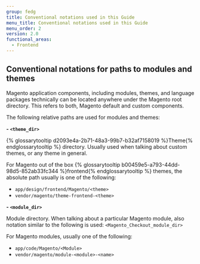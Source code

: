 ```yaml
---
group: fedg
title: Conventional notations used in this Guide
menu_title: Conventional notations used in this Guide
menu_order: 2
version: 2.0
functional_areas:
  - Frontend
---
```


## Conventional notations for paths to modules and themes

Magento application components, including modules, themes, and language packages technically can be located anywhere under the Magento root directory. This refers to both, Magento default and custom components. 

The following relative paths are used for modules and themes:

**- `<theme_dir>`**

{% glossarytooltip d2093e4a-2b71-48a3-99b7-b32af7158019 %}Theme{% endglossarytooltip %} directory. Usually used when talking about custom themes, or any theme in general.

For Magento out of the box {% glossarytooltip b00459e5-a793-44dd-98d5-852ab33fc344 %}frontend{% endglossarytooltip %} themes, the absolute path usually is one of the following:

 - `app/design/frontend/Magento/<theme>`
 - `vendor/magento/theme-frontend-<theme>`

**- `<module_dir>`**

Module directory. When talking about a particular Magento module, also notation similar to the following is used: `<Magento_Checkout_module_dir>`


For Magento modules, usually one of the following:

 - `app/code/Magento/<Module>`
 - `vendor/magento/module-<module>-<name>`
